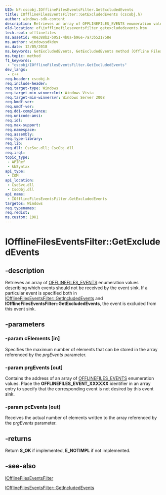 ```yaml
---
UID: NF:cscobj.IOfflineFilesEventsFilter.GetExcludedEvents
title: IOfflineFilesEventsFilter::GetExcludedEvents (cscobj.h)
author: windows-sdk-content
description: Retrieves an array of OFFLINEFILES_EVENTS enumeration values describing which events should not be received by the event sink.
old-location: of\iofflinefileseventsfilter_getexcludedevents.htm
tech.root: offlinefiles
ms.assetid: 40e388b2-b051-4b0a-b96e-7a73b521758e
ms.author: windowssdkdev
ms.date: 12/05/2018
ms.keywords: GetExcludedEvents, GetExcludedEvents method [Offline Files], GetExcludedEvents method [Offline Files],IOfflineFilesEventsFilter interface, IOfflineFilesEventsFilter interface [Offline Files],GetExcludedEvents method, IOfflineFilesEventsFilter.GetExcludedEvents, IOfflineFilesEventsFilter::GetExcludedEvents, cscobj/IOfflineFilesEventsFilter::GetExcludedEvents, of.iofflinefileseventsfilter_getexcludedevents
ms.topic: method
f1_keywords: 
 - "cscobj/IOfflineFilesEventsFilter.GetExcludedEvents"
dev_langs:
 - c++
req.header: cscobj.h
req.include-header: 
req.target-type: Windows
req.target-min-winverclnt: Windows Vista
req.target-min-winversvr: Windows Server 2008
req.kmdf-ver: 
req.umdf-ver: 
req.ddi-compliance: 
req.unicode-ansi: 
req.idl: 
req.max-support: 
req.namespace: 
req.assembly: 
req.type-library: 
req.lib: 
req.dll: CscSvc.dll; CscObj.dll
req.irql: 
topic_type:
 - APIRef
 - kbSyntax
api_type:
 - COM
api_location:
 - CscSvc.dll
 - CscObj.dll
api_name:
 - IOfflineFilesEventsFilter.GetExcludedEvents
targetos: Windows
req.typenames: 
req.redist: 
ms.custom: 19H1
---
```


# IOfflineFilesEventsFilter::GetExcludedEvents


## -description


Retrieves an array of <a href="https://docs.microsoft.com/windows/desktop/api/cscobj/ne-cscobj-offlinefiles_events">OFFLINEFILES_EVENTS</a> enumeration values describing which events should not be received by the event sink. If a particular event is specified both in <a href="https://docs.microsoft.com/previous-versions/windows/desktop/api/cscobj/nf-cscobj-iofflinefileseventsfilter-getincludedevents">IOfflineFilesEventsFilter::GetIncludedEvents</a> and <b>IOfflineFilesEventsFilter::GetExcludedEvents</b>, the event is excluded from this event sink.


## -parameters




### -param cElements [in]

Specifies the maximum number of elements that can be stored in the array referenced by the <i>prgEvents</i> parameter.


### -param prgEvents [out]

Contains the address of an array of <a href="https://docs.microsoft.com/windows/desktop/api/cscobj/ne-cscobj-offlinefiles_events">OFFLINEFILES_EVENTS</a> enumeration values.  Place the <b>OFFLINEFILES_EVENT_XXXXXX</b> identifier in an array entry to specify that the corresponding event is not desired by this event sink.


### -param pcEvents [out]

Receives the actual number of elements written to the array referenced by the <i>prgEvents</i> parameter.


## -returns



Return <b>S_OK</b> if implemented, <b>E_NOTIMPL</b> if not implemented.




## -see-also




<a href="https://docs.microsoft.com/previous-versions/windows/desktop/api/cscobj/nn-cscobj-iofflinefileseventsfilter">IOfflineFilesEventsFilter</a>



<a href="https://docs.microsoft.com/previous-versions/windows/desktop/api/cscobj/nf-cscobj-iofflinefileseventsfilter-getincludedevents">IOfflineFilesEventsFilter::GetIncludedEvents</a>
 

 

